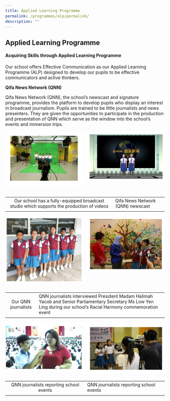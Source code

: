 ```yaml
---
title: Applied Learning Programme
permalink: /programmes/alp/permalink/
description: ""
---
```

## Applied Learning Programme

#### Acquiring Skills through Applied Learning Programme

Our school offers Effective Communication as our Applied Learning Programme (ALP) designed to develop our pupils to be effective communicators and active thinkers.

**Qifa News Network (QNN)**

Qifa News Network (QNN), the school’s newscast and signature programme, provides the platform to develop pupils who display an interest in broadcast journalism. Pupils are trained to be little journalists and news presenters. They are given the opportunities to participate in the production and presentation of QNN which serve as the window into the school’s events and immersion trips.

<img align="left" style="width:49%" src="/images/applied1.jpg">
<img align="right" style="width:49%" src="/images/applied2.jpg">
<br clear="left"><br>

|   |   |
|:-:|---|
|Our school has a fully-equipped broadcast studio which supports the production of videos  | Qifa News Network (QNN) newscast  |
|   |   |

<img align="left" style="width:49%" src="/images/applied3.jpg">
<img align="right" style="width:49%" src="/images/applied4.jpg">
<br clear="left"><br>

|   |   |
|:-:|---|
| Our QNN journalists  | QNN journalists interviewed President Madam Halimah Yacob and Senior Parliamentary Secretary Ms Low Yen Ling during our school’s Racial Harmony commemoration event  |
|   |   |

<img align="left" style="width:49%" src="/images/applied5.jpg">
<img align="right" style="width:49%" src="/images/applied6.jpg">
<br clear="left"><br>

|   |   |
|:-:|---|
| QNN journalists reporting school events  | QNN journalists reporting school events  |
|   |   |